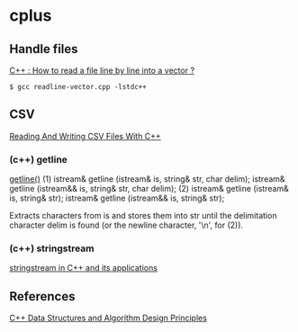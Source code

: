 # cplus

## Handle files

[C++ : How to read a file line by line into a vector ?](https://thispointer.com/c-how-to-read-a-file-line-by-line-into-a-vector/)

```
$ gcc readline-vector.cpp -lstdc++
```

## CSV

[Reading And Writing CSV Files With C++](https://www.gormanalysis.com/blog/reading-and-writing-csv-files-with-cpp/)

### (c++) getline

[getline()](http://www.cplusplus.com/reference/string/string/getline/)
(1)	
istream& getline (istream&  is, string& str, char delim);
istream& getline (istream&& is, string& str, char delim);
(2)	
istream& getline (istream&  is, string& str);
istream& getline (istream&& is, string& str);

Extracts characters from is and stores them into str until the delimitation character delim is found (or the newline character, '\n', for (2)).

### (c++) stringstream

[stringstream in C++ and its applications](https://www.geeksforgeeks.org/stringstream-c-applications/)


## References
[C++ Data Structures and Algorithm Design Principles](https://subscription.packtpub.com/book/programming/9781838828844)
